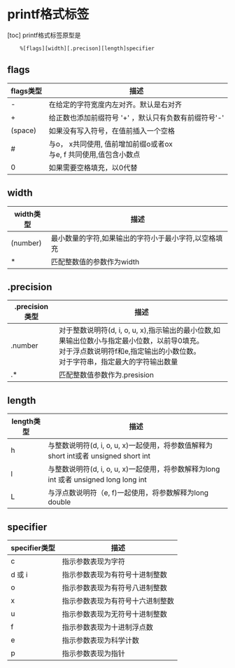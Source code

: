 # printf格式标签
[toc]
printf格式标签原型是

        %[flags][width][.precison][length]specifier

## flags
flags类型 | 描述
-|-
\-        | 在给定的字符宽度内左对齐。默认是右对齐
\+        | 给正数也添加前缀符号 '+' ，默认只有负数有前缀符号'-'
(space)   | 如果没有写入符号，在值前插入一个空格
\#        | 与o， x共同使用, 值前增加前缀o或者ox<br>与e, f 共同使用,值包含小数点
0         | 如果需要空格填充，以0代替

## width
width类型 | 描述
-|-
(number) | 最小数量的字符,如果输出的字符小于最小字符,以空格填充
\*       | 匹配整数值的参数作为width

## .precision
.precision 类型 | 描述
-|-
.number | 对于整数说明符(d, i, o, u, x),指示输出的最小位数,如果输出位数小与指定最小位数，以前导0填充。<br>对于浮点数说明符f和e,指定输出的小数位数。<br>对于字符串，指定最大的字符输出数量
.\*     | 匹配整数值参数作为.presision

## length
length类型 | 描述
-|-
h          | 与整数说明符(d, i, o, u, x)一起使用，将参数值解释为short int或者 unsigned short int
l          | 与整数说明符(d, i, o, u, x)一起使用，将参数解释为long int 或者 unsigned long long int
L          | 与浮点数说明符（e, f)一起使用，将参数解释为long double

## specifier
specifier类型 | 描述
-|-
c      | 指示参数表现为字符
d 或 i | 指示参数表现为有符号十进制整数
o      | 指示参数表现为有符号八进制整数
x      | 指示参数表现为有符号十六进制整数
u      | 指示参数表现为无符号十进制整数
f      | 指示参数表现为十进制浮点数
e      | 指示参数表现为科学计数
p      | 指示参数表现为指针